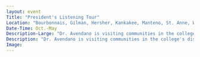 ```yaml
---
layout: event
Title: "President's Listening Tour"
Location: "Bourbonnais, Gilman, Hersher, Kankakee, Manteno, St. Anne, Watseka"
Date-Time: Oct.-May
Description-Large: "Dr. Avendano is visiting communities in the college's district to learn about area needs from residents, employers and community leaders."
Description: "Dr. Avendano is visiting communities in the college's district to learn about area needs from residents, employers and community leaders."
Image:
---
```

